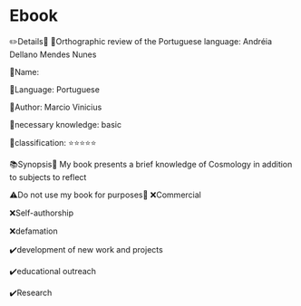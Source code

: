 # Ebook

✏️Details📏
🔹Orthographic review of the Portuguese language: Andréia Dellano Mendes Nunes

🔸Name: 

🔹Language: Portuguese

🔸Author: Marcio Vinicius

🔹necessary knowledge: basic

🔸classification: ⭐⭐⭐⭐⭐

📚Synopsis📐
My book presents a brief knowledge of Cosmology in addition to subjects to reflect

⚠️Do not use my book for purposes🚧
❌Commercial

❌Self-authorship

❌defamation

✔️development of new work and projects

✔️educational outreach

✔️Research
